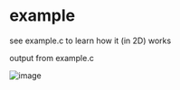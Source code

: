 # example

see example.c to learn how it (in 2D) works

output from example.c

![image](https://user-images.githubusercontent.com/67511181/193435339-f71663ca-ea7b-468a-89f6-fc32630ff057.png)
